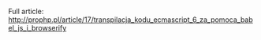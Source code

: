 Full article:
http://prophp.pl/article/17/transpilacja_kodu_ecmascript_6_za_pomoca_babel_js_i_browserify
